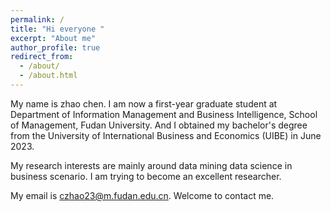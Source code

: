 ```yaml
---
permalink: /
title: "Hi everyone "
excerpt: "About me"
author_profile: true
redirect_from: 
  - /about/
  - /about.html
---
```


My name is zhao chen. I am now a first-year graduate student at Department of Information Management and Business Intelligence, School of Management, Fudan University. And I obtained my bachelor's degree from the University of International Business and Economics (UIBE) in June 2023. 

My research interests are mainly around data mining data science in business scenario. I am trying to become an excellent researcher.

My email is czhao23@m.fudan.edu.cn. Welcome to contact me.

